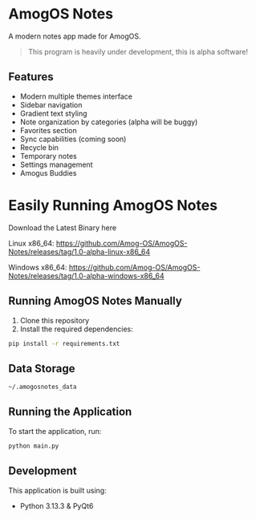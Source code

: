 # AmogOS Notes

A modern notes app made for AmogOS.

> This program is heavily under development, this is alpha software!

## Features

- Modern multiple themes interface
- Sidebar navigation
- Gradient text styling
- Note organization by categories (alpha will be buggy)
- Favorites section
- Sync capabilities (coming soon)
- Recycle bin
- Temporary notes
- Settings management
- Amogus Buddies

# Easily Running AmogOS Notes

Download the Latest Binary here

Linux x86_64: https://github.com/Amog-OS/AmogOS-Notes/releases/tag/1.0-alpha-linux-x86_64

Windows x86_64: https://github.com/Amog-OS/AmogOS-Notes/releases/tag/1.0-alpha-windows-x86_64

## Running AmogOS Notes Manually

1. Clone this repository
2. Install the required dependencies:
```bash
pip install -r requirements.txt
```

## Data Storage

```bash
~/.amogosnotes_data
```

## Running the Application

To start the application, run:
```bash
python main.py
```

## Development

This application is built using:
- Python 3.13.3 & PyQt6
  

